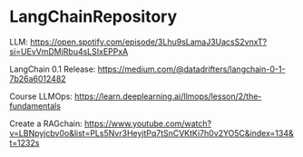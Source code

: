 # LangChainRepository

LLM:
https://open.spotify.com/episode/3Lhu9sLamaJ3UacsS2vnxT?si=UEvVmDMjRbu4sLSIxEPPxA

LangChain 0.1 Release: https://medium.com/@datadrifters/langchain-0-1-7b26a6012482

Course LLMOps: 
https://learn.deeplearning.ai/llmops/lesson/2/the-fundamentals

Create a RAGchain:
https://www.youtube.com/watch?v=LBNpyjcbv0o&list=PLs5Nvr3HeyjtPq7tSnCVKtKi7h0v2YO5C&index=134&t=1232s
